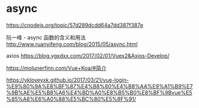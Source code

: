 # async 

https://cnodejs.org/topic/57d289dcdd64a7dd387f387e

阮一峰 - async 函数的含义和用法  http://www.ruanyifeng.com/blog/2015/05/async.html



axios  https://blog.ygxdxx.com/2017/02/01/Vuex2&Axios-Develop/

https://molunerfinn.com/Vue+Koa/#简介

https://ykloveyxk.github.io/2017/03/21/vue-login-%E9%80%9A%E8%BF%87%E4%B8%80%E4%B8%AA%E9%A1%B9%E7%9B%AE%E5%B8%A6%E4%BD%A0%E8%B5%B0%E8%BF%9Bvue%E5%85%A8%E6%A0%88%E5%BC%80%E5%8F%91/